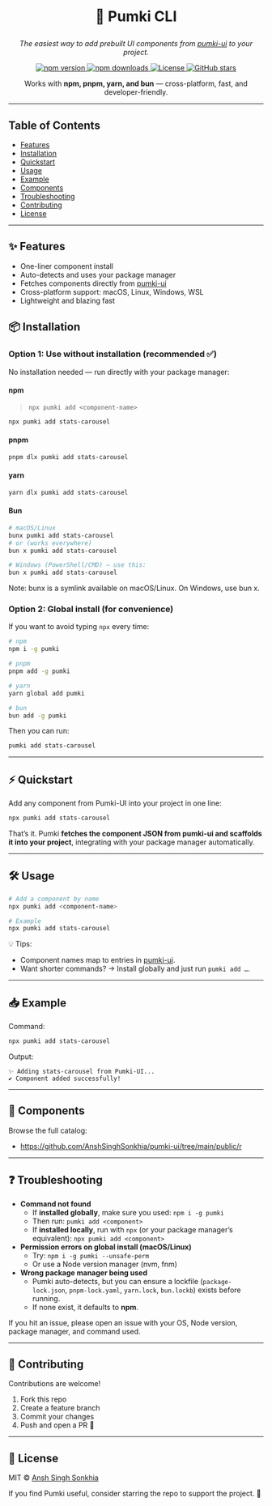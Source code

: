 # <p align="center">🌸 Pumki CLI</p>
<p align="center"><em>The easiest way to add prebuilt UI components from <a href="https://github.com/AnshSinghSonkhia/pumki-ui">pumki-ui</a> to your project.</em></p>

<p align="center">
  <a href="https://www.npmjs.com/package/pumki">
    <img src="https://img.shields.io/npm/v/pumki?color=blue&label=npm%20version" alt="npm version">
  </a>
  <a href="https://www.npmjs.com/package/pumki">
    <img src="https://img.shields.io/npm/dt/pumki?color=brightgreen&label=downloads" alt="npm downloads">
  </a>
  <a href="https://github.com/AnshSinghSonkhia/pumki-cli/blob/main/LICENSE">
    <img src="https://img.shields.io/badge/License-MIT-yellow.svg" alt="License">
  </a>
  <a href="https://github.com/AnshSinghSonkhia/pumki-cli/stargazers">
    <img src="https://img.shields.io/github/stars/AnshSinghSonkhia/pumki-cli?style=social" alt="GitHub stars">
  </a>
</p>

<p align="center">
  Works with <strong>npm, pnpm, yarn, and bun</strong> — cross-platform, fast, and developer-friendly.
</p>

---

## Table of Contents
- [Features](#-features)
- [Installation](#-installation)
- [Quickstart](#-quickstart)
- [Usage](#-usage)
- [Example](#-example)
- [Components](#-components)
- [Troubleshooting](#-troubleshooting)
- [Contributing](#-contributing)
- [License](#-license)

---

## ✨ Features
- One-liner component install
- Auto-detects and uses your package manager
- Fetches components directly from <a href="https://github.com/AnshSinghSonkhia/pumki-ui">pumki-ui</a>
- Cross-platform support: macOS, Linux, Windows, WSL
- Lightweight and blazing fast

## 📦 Installation

### Option 1: Use without installation (recommended ✅)

No installation needed — run directly with your package manager:

#### npm

> `npx pumki add <component-name>`
```sh
npx pumki add stats-carousel
```

#### pnpm
```sh
pnpm dlx pumki add stats-carousel
```

#### yarn
```sh
yarn dlx pumki add stats-carousel
```
#### Bun

```sh
# macOS/Linux
bunx pumki add stats-carousel
# or (works everywhere)
bun x pumki add stats-carousel

# Windows (PowerShell/CMD) — use this:
bun x pumki add stats-carousel
```

Note: bunx is a symlink available on macOS/Linux. On Windows, use bun x.

### Option 2: Global install (for convenience)

If you want to avoid typing `npx` every time:

```sh
# npm
npm i -g pumki

# pnpm
pnpm add -g pumki

# yarn
yarn global add pumki

# bun
bun add -g pumki
```

Then you can run:

```sh
pumki add stats-carousel
```

---

## ⚡ Quickstart

Add any component from Pumki-UI into your project in one line:

```sh
npx pumki add stats-carousel
```

That’s it.
Pumki **fetches the component JSON from pumki-ui and scaffolds it into your project**, integrating with your package manager automatically.

---

## 🛠 Usage

```sh
# Add a component by name
npx pumki add <component-name>

# Example
npx pumki add stats-carousel
```

💡 Tips:

* Component names map to entries in [pumki-ui](https://github.com/AnshSinghSonkhia/pumki-ui/tree/main/public/r).
* Want shorter commands? → Install globally and just run `pumki add …`.

---

## 📥 Example

Command:

```sh
npx pumki add stats-carousel
```

Output:

```
✨ Adding stats-carousel from Pumki-UI...
✔ Component added successfully!
```

---

## 🧩 Components
Browse the full catalog:
- https://github.com/AnshSinghSonkhia/pumki-ui/tree/main/public/r

---

## ❓ Troubleshooting
- **Command not found**  
  - If **installed globally**, make sure you used: `npm i -g pumki`  
  - Then run: `pumki add <component>`
  - If **installed locally**, run with `npx` (or your package manager’s equivalent): `npx pumki add <component>`
- **Permission errors on global install (macOS/Linux)**  
  - Try: `npm i -g pumki --unsafe-perm`  
  - Or use a Node version manager (nvm, fnm)
- **Wrong package manager being used**  
  - Pumki auto-detects, but you can ensure a lockfile (`package-lock.json`, `pnpm-lock.yaml`, `yarn.lock`, `bun.lockb`) exists before running.
  - If none exist, it defaults to **npm**.

If you hit an issue, please open an issue with your OS, Node version, package manager, and command used.

---

## 🤝 Contributing
Contributions are welcome!
1. Fork this repo
2. Create a feature branch
3. Commit your changes
4. Push and open a PR 🎉

---

## 📜 License
MIT © [Ansh Singh Sonkhia](https://github.com/AnshSinghSonkhia)

If you find Pumki useful, consider starring the repo to support the project. 🌟
